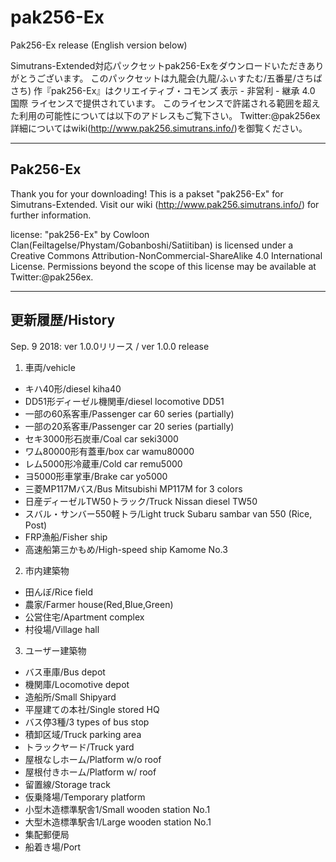# pak256-Ex
Pak256-Ex release 
(English version below)

Simutrans-Extended対応パックセットpak256-Exをダウンロードいただきありがとうございます。
このパックセットは九龍会(九龍/ふぃすたむ/五番星/さちばさち) 作『pak256-Ex』はクリエイティブ・コモンズ 表示 - 非営利 - 継承 4.0 国際 ライセンスで提供されています。
このライセンスで許諾される範囲を超えた利用の可能性については以下のアドレスもご覧下さい。 Twitter:@pak256ex
詳細についてはwiki(http://www.pak256.simutrans.info/)を御覧ください。

---
## Pak256-Ex

Thank you for your downloading!
This is a pakset "pak256-Ex" for Simutrans-Extended.
Visit our wiki (http://www.pak256.simutrans.info/) for further information.

license:
"pak256-Ex" by Cowloon Clan(Feiltagelse/Phystam/Gobanboshi/Satiitiban) is licensed under a
Creative Commons Attribution-NonCommercial-ShareAlike 4.0 International License.
Permissions beyond the scope of this license may be available at Twitter:@pak256ex.

---
## 更新履歴/History
Sep. 9 2018: ver 1.0.0リリース / ver 1.0.0 release

1. 車両/vehicle
- キハ40形/diesel kiha40
- DD51形ディーゼル機関車/diesel locomotive DD51
- 一部の60系客車/Passenger car 60 series (partially)
- 一部の20系客車/Passenger car 20 series (partially)
- セキ3000形石炭車/Coal car seki3000
- ワム80000形有蓋車/box car wamu80000
- レム5000形冷蔵車/Cold car remu5000
- ヨ5000形車掌車/Brake car yo5000
- 三菱MP117Mバス/Bus Mitsubishi MP117M for 3 colors
- 日産ディーゼルTW50トラック/Truck Nissan diesel TW50
- スバル・サンバー550軽トラ/Light truck Subaru sambar van 550 (Rice, Post)
- FRP漁船/Fisher ship
- 高速船第三かもめ/High-speed ship Kamome No.3

2. 市内建築物

- 田んぼ/Rice field
- 農家/Farmer house(Red,Blue,Green)
- 公営住宅/Apartment complex
- 村役場/Village hall

3. ユーザー建築物

- バス車庫/Bus depot
- 機関庫/Locomotive depot
- 造船所/Small Shipyard
- 平屋建ての本社/Single stored HQ
- バス停3種/3 types of bus stop
- 積卸区域/Truck parking area
- トラックヤード/Truck yard
- 屋根なしホーム/Platform w/o roof
- 屋根付きホーム/Platform w/ roof
- 留置線/Storage track
- 仮乗降場/Temporary platform
- 小型木造標準駅舎1/Small wooden station No.1
- 大型木造標準駅舎1/Large wooden station No.1
- 集配郵便局
- 船着き場/Port
  
